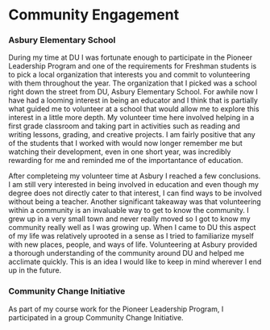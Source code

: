 # Community Engagement
### Asbury Elementary School

During my time at DU I was fortunate enough to participate in the Pioneer Leadership Program and one of the requirements for Freshman students is to pick a local organization that interests you and commit to volunteering with them throughout the year. The organization that I picked was a school right down the street from DU, Asbury Elementary School. For awhile now I have had a looming interest in being an educator and I think that is partially what guided me to volunteer at a school that would allow me to explore this interest in a little more depth. My volunteer time here involved helping in a first grade classroom and taking part in activities such as reading and writing lessons, grading, and creative projects. I am fairly positive that any of the students that I worked with would now longer remember me but watching their development, even in one short year, was incredibly rewarding for me and reminded me of the importantance of education. 

After completeing my volunteer time at Asbury I reached a few conclusions. I am still very interested in being involved in education and even though my degree does not directly cater to that interest, I can find ways to be involved without being a teacher. Another significant takeaway was that volunteering within a community is an invaluable way to get to know the community. I grew up in a very small town and never really moved so I got to know my community really well as I was growing up. When I came to DU this aspect of my life was relatively uprooted in a sense as I tried to familiarize myself with new places, people, and ways of life. Volunteering at Asbury provided a thorough understanding of the community around DU and helped me acclimate quickly. This is an idea I would like to keep in mind wherever I end up in the future. 

### Community Change Initiative

As part of my course work for the Pioneer Leadership Program, I participated in a group Community Change Initiative. 
